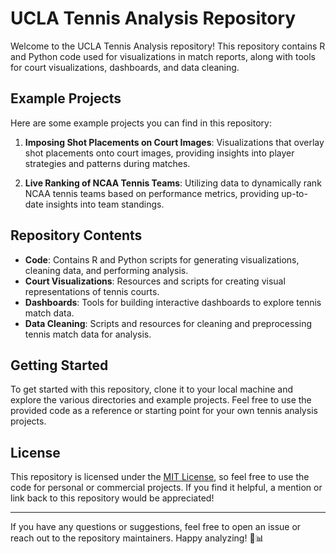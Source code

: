 # UCLA Tennis Analysis Repository

Welcome to the UCLA Tennis Analysis repository! This repository contains R and Python code used for visualizations in match reports, along with tools for court visualizations, dashboards, and data cleaning.

## Example Projects

Here are some example projects you can find in this repository:

1. **Imposing Shot Placements on Court Images**: Visualizations that overlay shot placements onto court images, providing insights into player strategies and patterns during matches.

2. **Live Ranking of NCAA Tennis Teams**: Utilizing data to dynamically rank NCAA tennis teams based on performance metrics, providing up-to-date insights into team standings.

## Repository Contents

- **Code**: Contains R and Python scripts for generating visualizations, cleaning data, and performing analysis.
- **Court Visualizations**: Resources and scripts for creating visual representations of tennis courts.
- **Dashboards**: Tools for building interactive dashboards to explore tennis match data.
- **Data Cleaning**: Scripts and resources for cleaning and preprocessing tennis match data for analysis.

## Getting Started

To get started with this repository, clone it to your local machine and explore the various directories and example projects. Feel free to use the provided code as a reference or starting point for your own tennis analysis projects.

## License

This repository is licensed under the [MIT License](LICENSE), so feel free to use the code for personal or commercial projects. If you find it helpful, a mention or link back to this repository would be appreciated!

---

If you have any questions or suggestions, feel free to open an issue or reach out to the repository maintainers. Happy analyzing! 🎾📊
